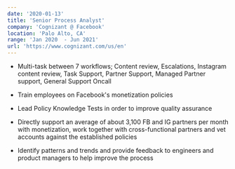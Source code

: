 ```yaml
---
date: '2020-01-13'
title: 'Senior Process Analyst'
company: 'Cognizant @ Facebook'
location: 'Palo Alto, CA'
range: 'Jan 2020  - Jun 2021'
url: 'https://www.cognizant.com/us/en'
---
```


- Multi-task between 7  workflows; Content review, Escalations, Instagram content review, Task Support, Partner Support, Managed Partner support, General Support Oncall

- Train employees on Facebook's monetization policies 
- Lead Policy Knowledge Tests in order to improve quality assurance 
- Directly support an average of about 3,100 FB and IG partners per month with monetization, work together with cross-functional partners and vet accounts against the established policies
- Identify patterns and trends and provide feedback to engineers and product managers to help improve the process 
